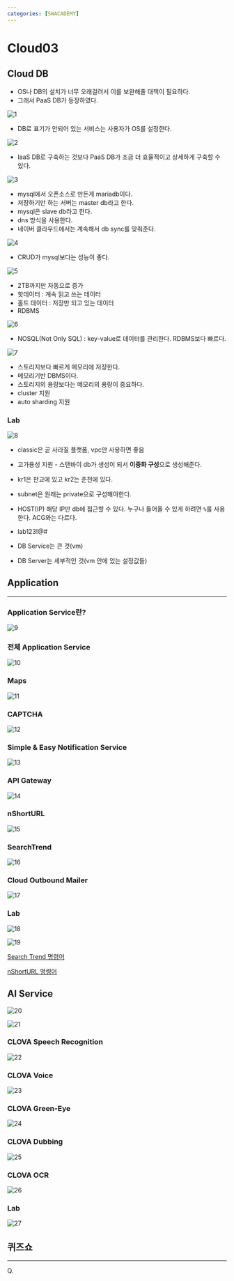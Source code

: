 ```yaml
---
categories: [SWACADEMY]
---
```


# Cloud03

## Cloud DB

- OS나 DB의 설치가 너무 오래걸려서 이를 보완해줄 대책이 필요하다.
- 그래서 PaaS DB가 등장하였다.

![1](/assets/images/2023/02/08/img.png)

- DB로 표기가 안되어 있는 서비스는 사용자가 OS를 설정한다.

![2](/assets/images/2023/02/08/img_1.png)

- IaaS DB로 구축하는 것보다 PaaS DB가 조금 더 효율적이고 상세하게 구축할 수 있다.

![3](/assets/images/2023/02/08/img_2.png)

- mysql에서 오픈소스로 만든게 mariadb이다.
- 저장하기만 하는 서버는 master db라고 한다.
- mysql은 slave db라고 한다.
- dns 방식을 사용한다.
- 네이버 클라우드에서는 계속해서 db sync를 맞춰준다.

![4](/assets/images/2023/02/08/img_3.png)

- CRUD가 mysql보다는 성능이 좋다.  

![5](/assets/images/2023/02/08/img_4.png)

- 2TB까지만 자동으로 증가
- 핫데이터 : 계속 읽고 쓰는 데이터
- 홀드 데이터 : 저장만 되고 있는 데이터
- RDBMS

![6](/assets/images/2023/02/08/img_5.png)

- NOSQL(Not Only SQL) : key-value로 데이터를 관리한다. RDBMS보다 빠르다.

![7](/assets/images/2023/02/08/img_6.png)

- 스토리지보다 빠르게 메모리에 저장한다.
- 메모리기반 DBMS이다.
- 스토리지의 용량보다는 메모리의 용량이 중요하다.
- cluster 지원
- auto sharding 지원

### Lab

![8](/assets/images/2023/02/08/img_7.png)

- classic은 곧 사라질 플랫폼, vpc만 사용하면 좋음
- 고가용성 지원 - 스탠바이 db가 생성이 되서 **이중화 구성**으로 생성해준다.
- kr1은 판교에 있고 kr2는 춘천에 있다.
- subnet은 원래는 private으로 구성해야한다.
- HOST(IP) 해당 IP만 db에 접근할 수 있다. 누구나 들어올 수 있게 하려면 `%`를 사용한다. ACG와는 다르다.
- lab123!@#

- DB Service는 큰 것(vm)
- DB Server는 세부적인 것(vm 안에 있는 설정값들)

## Application

---

### Application Service란?

![9](/assets/images/2023/02/08/img_8.png)

### 전체 Application Service

![10](/assets/images/2023/02/08/img_9.png)

### Maps

![11](/assets/images/2023/02/08/img_10.png)

### CAPTCHA

![12](/assets/images/2023/02/08/img_11.png)

### Simple & Easy Notification Service

![13](/assets/images/2023/02/08/img_12.png)

### API Gateway

![14](/assets/images/2023/02/08/img_13.png)

### nShortURL

![15](/assets/images/2023/02/08/img_14.png)

### SearchTrend

![16](/assets/images/2023/02/08/img_15.png)

### Cloud Outbound Mailer

![17](/assets/images/2023/02/08/img_16.png)

### Lab

![18](/assets/images/2023/02/08/img_17.png)

![19](/assets/images/2023/02/08/img_18.png)

[Search Trend 명령어](https://me2.do/xl1LaJi7)

[nShortURL 명령어](https://me2.do/x5lvnjtd)

## AI Service

![20](/assets/images/2023/02/08/img_19.png)

![21](/assets/images/2023/02/08/img_20.png)

### CLOVA Speech Recognition

![22](/assets/images/2023/02/08/img_21.png)

### CLOVA Voice

![23](/assets/images/2023/02/08/img_22.png)

### CLOVA Green-Eye

![24](/assets/images/2023/02/08/img_23.png)

### CLOVA Dubbing

![25](/assets/images/2023/02/08/img_24.png)

### CLOVA OCR

![26](/assets/images/2023/02/08/img_25.png)

### Lab

![27](/assets/images/2023/02/08/img_26.png)

## 퀴즈쇼

---

Q. 
